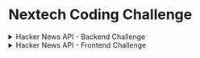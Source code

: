 # Nextech Coding Challenge
 
<details>
<summary>Hacker News API - Backend Challenge</summary>
===================================

Overview
--------

This project is a .NET 8.0 web API that provides an interface to fetch the newest stories from Hacker News. It acts as a wrapper around the official Hacker News API, providing pagination capabilities and caching to improve performance.

Features
--------

-   Fetch the newest stories from Hacker News with pagination support
-   Memory caching of story IDs to reduce API calls
-   Docker support for containerized deployment
-   Swagger UI for API documentation and testing
-   Comprehensive unit tests

Prerequisites
-------------

-   [.NET 8.0 SDK](https://dotnet.microsoft.com/download/dotnet/8.0)
-   [Docker](https://www.docker.com/products/docker-desktop/) (optional, for containerized deployment)
-   Visual Studio 2022 or Visual Studio Code (optional, for development)

Getting Started
---------------

### Clone the Repository

```
git clone https://your-repository-url/Backend-Challenge.git
cd Backend-Challenge

```

### Build and Run Locally

#### Using .NET CLI

```
# Navigate to the project directory
cd "Backend Challenge"

# Restore dependencies
dotnet restore

# Build the project
dotnet build

# Run the application
dotnet run

```

The API will be available at `http://localhost:5037` by default.

#### Using Visual Studio

1.  Open the solution file `Backend Challenge.sln` in Visual Studio
2.  Press F5 or click the "Start" button to build and run the project


API Documentation
-----------------

Once the application is running, you can access the Swagger UI at:

-   Local Development: `http://localhost:5037/swagger`

### Available Endpoints

#### GET /api/Stories

Fetches a paginated list of newest stories from Hacker News.

**Parameters:**

-   `amount` (int): Number of stories per page
-   `page` (int): Page number (starting from 1)

**Example:**

```
GET /api/Stories?amount=10&page=1

```

Testing
-------

### Running Unit Tests

```
# Navigate to the project directory
cd "Backend Challenge"

# Run the tests
dotnet test

```

### Manual Testing

You can manually test the API using:

1.  **Swagger UI**: Navigate to the Swagger UI endpoint after starting the application
2.  **Curl**:

    ```
    curl -X GET "http://localhost:5037/api/Stories?amount=10&page=1" -H "accept: application/json"

    ```

3.  **Postman or similar API testing tool**

Implementation Details
----------------------

-   The application uses RestSharp to communicate with the Hacker News API
-   Stories are cached for 5 minutes to reduce the load on the Hacker News API
-   Error handling is implemented at multiple levels to ensure a robust application

Troubleshooting
---------------

If you encounter any issues:

1.  Ensure the Hacker News API is accessible (https://hacker-news.firebaseio.com/)
2.  Check application logs for detailed error information
3.  Verify your network connection if running in Docker


</details>
<details>
<summary>Hacker News API - Frontend Challenge</summary>
This is how you dropdown.
</details>